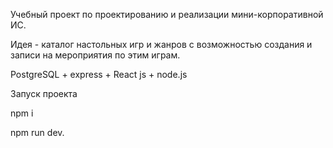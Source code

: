 Учебный проект по проектированию и реализации мини-корпоративной ИС.

Идея - каталог настольных игр и жанров с возможностью создания и записи на мероприятия по этим играм.

PostgreSQL + express + React js + node.js

Запуск проекта

npm i

npm run dev.

